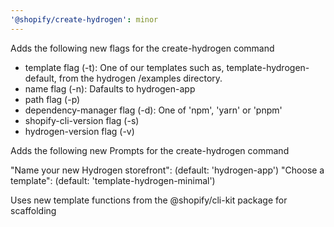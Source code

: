 ```yaml
---
'@shopify/create-hydrogen': minor
---
```


Adds the following new flags for the create-hydrogen command

- template flag (-t): One of our templates such as, template-hydrogen-default, from the hydrogen /examples directory.
- name flag (-n): Dafaults to hydrogen-app
- path flag (-p)
- dependency-manager flag (-d): One of 'npm', 'yarn' or 'pnpm'
- shopify-cli-version flag (-s)
- hydrogen-version flag (-v)

Adds the following new Prompts for the create-hydrogen command

"Name your new Hydrogen storefront": (default: 'hydrogen-app')
"Choose a template": (default: 'template-hydrogen-minimal')

Uses new template functions from the @shopify/cli-kit package for scaffolding
